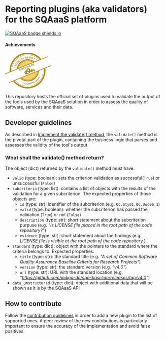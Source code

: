 # Reporting plugins (aka validators) for the SQAaaS platform

[![SQAaaS badge shields.io](https://img.shields.io/badge/sqaaas%20software-gold-yellow)](https://api.eu.badgr.io/public/assertions/oT8RAE5zSjeHnvz1TSVfSQ "SQAaaS gold badge achieved")

#### Achievements 
[![SQAaaS badge](https://github.com/EOSC-synergy/SQAaaS/raw/master/badges/badges_150x116/badge_software_gold.png)](https://api.eu.badgr.io/public/assertions/oT8RAE5zSjeHnvz1TSVfSQ "SQAaaS gold badge achieved")


This repository hosts the official set of plugins used to validate the output
of the tools used by the SQAaaS solution in order to assess the quality of
software, services and their data.

## Developer guidelines
As described in
[Implement the validate() method](https://github.com/eosc-synergy/sqaaas-reporting-cookiecutter#implement-the-validate-method),
the `validate()` method is the pivotal part of the plugin, containing the
business logic that parses and assesses the validity of the tool's output.

### What shall the validate() method return?
The object (dict) returned by the `validate()` method must have:
- `valid` (type: boolean): sets the criterion validation as successful(`True`)
  or unsuccessful (`False`)
- `subcriteria` (type: list): contains a list of objects with the results of
  the validation for a given subcriterion. The expected properties of those
  objects are:
  - `id` (type: str): identifier of the subcriterion (e.g. `QC.Sty01`,
    `QC.Doc06.1`)
  - `valid` (type: boolean): whether the subcriterion has passed the validation
    (`True`) or not (`False`)
  - `description` (type: str): short statement about the subcriterion purpuse
    (e.g. *"Is LICENSE file placed in the root path of the code repository?"*)
  - `evidence` (type: str): short statement about the findings (e.g. *LICENSE
    file is visible at the root path of the code repository* )
- `standard` (type: dict): object with the pointers to the standard where the
   criteria belongs to. Expected properties:
  - `title` (type: str): the standard title (e.g. *"A set of Common Software
    Quality Assurance Baseline Criteria for Research Projects"*)
  - `version` (type: str): the standard version (e.g. *"v4.0"*)
  - `url` (type: str): URL with the standard location (e.g.
    *"https://github.com/indigo-dc/sqa-baseline/releases/tag/v4.0"*)
- `data_unstructured` (type: dict): object with additional data that will be
  shown as it is by the SQAaaS API


## How to contribute

Follow the [contribution guidelines](CONTRIBUTING.md) in order to add a new
plugin to the list of supported ones. A peer review of the new contributions
is particularly important to ensure the accuracy of the implementation and
avoid false positives.
